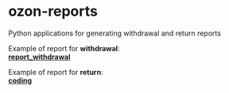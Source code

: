 # ozon-reports
Python applications for generating withdrawal and return reports

Example of report for **withdrawal**:  
**[report_withdrawal](./withdrawal/reports/2001-01-0100:00:00.xml)**

Example of report for **return**:  
**[coding](./ )**
